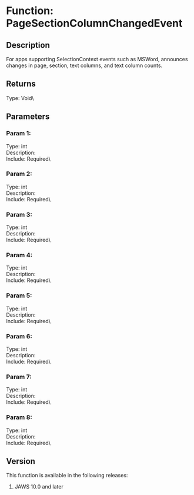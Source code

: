 # Function: PageSectionColumnChangedEvent

## Description

For apps supporting SelectionContext events such as MSWord, announces
changes in page, section, text columns, and text column counts.

## Returns

Type: Void\

## Parameters

### Param 1:

Type: int\
Description:\
Include: Required\

### Param 2:

Type: int\
Description:\
Include: Required\

### Param 3:

Type: int\
Description:\
Include: Required\

### Param 4:

Type: int\
Description:\
Include: Required\

### Param 5:

Type: int\
Description:\
Include: Required\

### Param 6:

Type: int\
Description:\
Include: Required\

### Param 7:

Type: int\
Description:\
Include: Required\

### Param 8:

Type: int\
Description:\
Include: Required\

## Version

This function is available in the following releases:

1.  JAWS 10.0 and later
